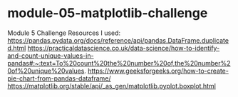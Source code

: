 # module-05-matplotlib-challenge
Module 5 Challenge
Resources I used:
https://pandas.pydata.org/docs/reference/api/pandas.DataFrame.duplicated.html
https://practicaldatascience.co.uk/data-science/how-to-identify-and-count-unique-values-in-pandas#:~:text=To%20count%20the%20number%20of,the%20number%20of%20unique%20values.
https://www.geeksforgeeks.org/how-to-create-pie-chart-from-pandas-dataframe/
https://matplotlib.org/stable/api/_as_gen/matplotlib.pyplot.boxplot.html
